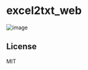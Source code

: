 # excel2txt_web 

![image](https://user-images.githubusercontent.com/10069642/76588755-32e3a400-652b-11ea-8df1-ee0601e1d03c.png)

## License
MIT
